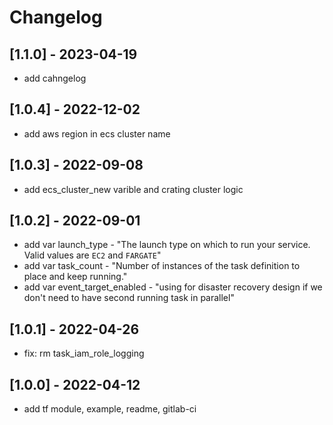 # Changelog

## [1.1.0] - 2023-04-19

- add cahngelog

## [1.0.4] - 2022-12-02

- add aws region in ecs cluster name

## [1.0.3] - 2022-09-08

- add ecs_cluster_new varible and crating cluster logic

## [1.0.2] - 2022-09-01

- add var launch_type - "The launch type on which to run your service. Valid values are `EC2` and `FARGATE`"
- add var task_count - "Number of instances of the task definition to place and keep running."
- add var event_target_enabled - "using for disaster recovery design if we don't need to have second running task in parallel"

## [1.0.1] - 2022-04-26

- fix: rm task_iam_role_logging

## [1.0.0] - 2022-04-12

- add tf module, example, readme, gitlab-ci
